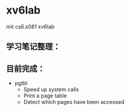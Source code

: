 # xv6lab
mit cs6.s081 xv6lab
## 学习笔记整理：

## 目前完成：
- pgtbl
  - Speed up system calls
  - Print a page table
  - Detect which pages have been accessed
